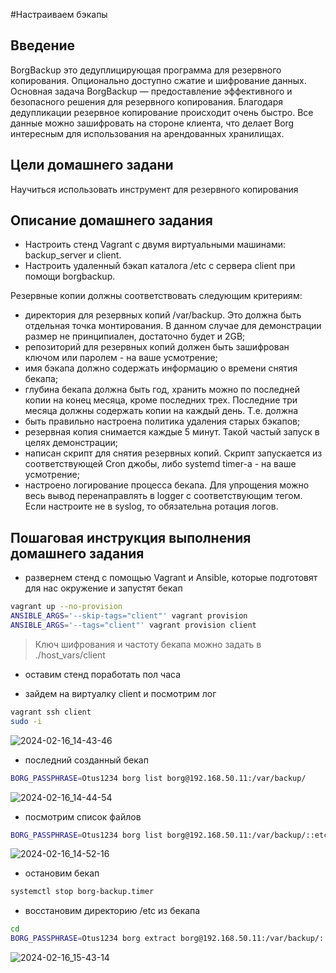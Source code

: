 #Настраиваем бэкапы

## Введение

BorgBackup это дедуплицирующая программа для резервного копирования. Опционально доступно сжатие и шифрование данных. Основная задача BorgBackup — предоставление эффективного и безопасного решения для резервного копирования. Благодаря дедупликации резервное копирование происходит очень быстро. Все данные можно зашифровать на стороне клиента, что делает Borg интересным для использования на арендованных хранилищах.

## Цели домашнего задани

Научиться использовать инструмент для резервного копирования

## Описание домашнего задания

- Настроить стенд Vagrant с двумя виртуальными машинами: backup_server и client.
- Настроить удаленный бэкап каталога /etc c сервера client при помощи borgbackup.

Резервные копии должны соответствовать следующим критериям:

- директория для резервных копий /var/backup. Это должна быть отдельная точка монтирования. В данном случае для демонстрации размер не принципиален, достаточно будет и 2GB;
- репозиторий для резервных копий должен быть зашифрован ключом или паролем - на ваше усмотрение;
- имя бэкапа должно содержать информацию о времени снятия бекапа;
- глубина бекапа должна быть год, хранить можно по последней копии на конец месяца, кроме последних трех. Последние три месяца должны содержать копии на каждый день. Т.е. должна
- быть правильно настроена политика удаления старых бэкапов;
- резервная копия снимается каждые 5 минут. Такой частый запуск в целях демонстрации;
- написан скрипт для снятия резервных копий. Скрипт запускается из соответствующей Cron джобы, либо systemd timer-а - на ваше усмотрение;
- настроено логирование процесса бекапа. Для упрощения можно весь вывод перенаправлять в logger с соответствующим тегом. Если настроите не в syslog, то обязательна ротация логов.

## Пошаговая инструкция выполнения домашнего задания

- развернем стенд с помощью Vagrant и Ansible, которые подготовят для нас окружение и запустят бекап

```bash
vagrant up --no-provision
ANSIBLE_ARGS='--skip-tags="client"' vagrant provision
ANSIBLE_ARGS='--tags="client"' vagrant provision client
```

> Ключ шифрования и частоту бекапа можно задать в ./host_vars/client

- оставим стенд поработать пол часа

- зайдем на виртуалку client и посмотрим лог

```bash
vagrant ssh client
sudo -i
```

![2024-02-16_14-43-46](https://github.com/dimkaspaun/backup/assets/156161074/d674391c-d084-4cdd-9bfe-5cb25610eed5)

- последний созданный бекап

```bash
BORG_PASSPHRASE=Otus1234 borg list borg@192.168.50.11:/var/backup/
```
![2024-02-16_14-44-54](https://github.com/dimkaspaun/backup/assets/156161074/b9d2e390-78d0-4646-a492-382646194008)

- посмотрим список файлов

```bash
BORG_PASSPHRASE=Otus1234 borg list borg@192.168.50.11:/var/backup/::etc-2024-02-16_07:50:41 | head -n 10
```
![2024-02-16_14-52-16](https://github.com/dimkaspaun/backup/assets/156161074/0e4a7478-6cc5-4660-ac8a-51e6f773d8ca)


- остановим бекап

```bash
systemctl stop borg-backup.timer
```

- восстановим директорию /etc из бекапа

```bash
cd
BORG_PASSPHRASE=Otus1234 borg extract borg@192.168.50.11:/var/backup/::etc-2024-02-16_08:37:02 etc
```
![2024-02-16_15-43-14](https://github.com/dimkaspaun/backup/assets/156161074/f08d1eb9-e7fd-4583-89d1-63cfbcb28b28)
